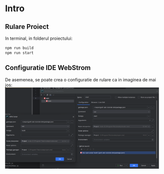 # Intro

## Rulare Proiect
In terminal, in folderul proiectului:
```
npm run build
npm run start
```

## Configuratie IDE WebStrom
De asemenea, se poate crea o configuratie de rulare ca in imaginea de mai jos:
![Configuratie WebStorm](configuratie-ide.png)